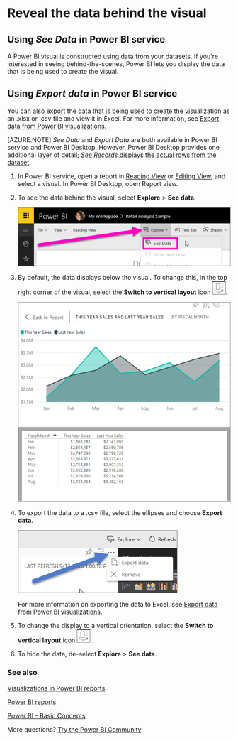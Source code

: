 <properties
   pageTitle="See the data used to create the visual using *See data* and *Export data*"
   description="This document shows how to view the data used to create a visual in Power BI and how to export that data to a .csv file."
   services="powerbi"
   documentationCenter=""
   authors="mihart"
   manager="mblythe"
   backup=""
   editor=""
   tags=""
   qualityFocus="no"
   qualityDate=""/>

<tags
   ms.service="powerbi"
   ms.devlang="NA"
   ms.topic="article"
   ms.tgt_pltfrm="NA"
   ms.workload="powerbi"
   ms.date="01/06/2017"
   ms.author="mihart"/>

# Reveal the data behind the visual

## Using *See Data* in Power BI service

A Power BI visual is constructed using data from your datasets. If you're interested in seeing behind-the-scenes, Power BI lets you display the data that is being used to create the visual.   

## Using *Export data* in Power BI service
You can also export the data that is being used to create the visualization as an .xlsx or .csv file and view it in Excel. For more information, see [Export data from Power BI visualizations](powerbi-service-export-data.md).

[AZURE.NOTE] *See Data* and *Export Data* are both available in Power BI service and Power BI Desktop. However, Power BI Desktop provides one additional layer of detail; [*See Records* displays the actual rows from the dataset](powerbi-desktop-see-data-see-records.md).

1.  In Power BI service, open a report in [Reading View](powerbi-service-open-a-report-in-reading-view.md) or [Editing View](powerbi-service-go-from-reading-view-to-editing-view.md), and select a visual.  In Power BI Desktop, open Report view.

2.  To see the data behind the visual, select **Explore** > **See data**.

    ![](media/powerbi-service-reports-see-data/power-bi-export.png)

3.  By default, the data displays below the visual.  To change this, in the top right corner of the visual, select the **Switch to vertical layout** icon ![](media/powerbi-service-reports-see-data/power-bi-vertical-icon.png).

    ![](media/powerbi-service-reports-see-data/power-bi-explore-see-data.png)

4.  To export the data to a .csv file, select the ellipses and choose **Export data**.

    ![](media/powerbi-service-reports-see-data/power-bi-export-data.png)

    For more information on exporting the data to Excel, see [Export data from Power BI visualizations](powerbi-service-export-data.md).

5.  To change the display to a vertical orientation, select the **Switch to vertical layout** icon  ![](media/powerbi-service-reports-see-data/power-bi-vertical-icon.png) .

6.  To hide the data, de-select **Explore** > **See data**.

### See also

[Visualizations in Power BI reports](powerbi-service-visualizations-for-reports.md)

[Power BI reports](powerbi-service-reports.md)

[Power BI - Basic Concepts](powerbi-service-basic-concepts.md)

More questions? [Try the Power BI Community](http://community.powerbi.com/)

